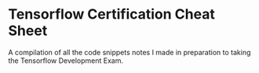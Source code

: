 # Tensorflow Certification Cheat Sheet

 A compilation of all the code snippets notes I made in preparation to taking the Tensorflow Development Exam. 
